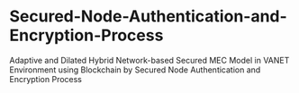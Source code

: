 # Secured-Node-Authentication-and-Encryption-Process
Adaptive and Dilated Hybrid Network-based Secured MEC Model in VANET Environment using Blockchain by Secured Node Authentication  and Encryption Process
